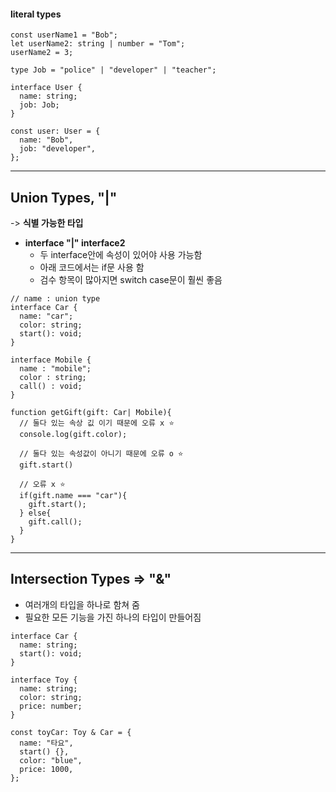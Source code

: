 #### literal types

```
const userName1 = "Bob";
let userName2: string | number = "Tom";
userName2 = 3;

type Job = "police" | "developer" | "teacher";

interface User {
  name: string;
  job: Job;
}

const user: User = {
  name: "Bob",
  job: "developer",
};
```

---

## Union Types, "|"

-> **식별 가능한 타입**

- **interface "|" interface2**
  - 두 interface안에 속성이 있어야 사용 가능함
  - 아래 코드에서는 if문 사용 함
  - 검수 항목이 많아지면 switch case문이 훨씬 좋음

```
// name : union type
interface Car {
  name: "car";
  color: string;
  start(): void;
}

interface Mobile {
  name : "mobile";
  color : string;
  call() : void;
}

function getGift(gift: Car| Mobile){
  // 둘다 있는 속상 깂 이기 때문에 오류 x ⭐
  console.log(gift.color);

  // 둘다 있는 속성값이 아니기 때문에 오류 o ⭐
  gift.start()

  // 오류 x ⭐
  if(gift.name === "car"){
    gift.start();
  } else{
    gift.call();
  }
}
```

---

## Intersection Types => "&"

- 여러개의 타입을 하나로 함쳐 줌
- 필요한 모든 기능을 가진 하나의 타입이 만들어짐

```
interface Car {
  name: string;
  start(): void;
}

interface Toy {
  name: string;
  color: string;
  price: number;
}

const toyCar: Toy & Car = {
  name: "타요",
  start() {},
  color: "blue",
  price: 1000,
};
```
